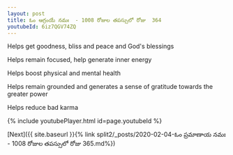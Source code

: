 ```yaml
---
layout: post
title: ఓం ఆగ్రంయే నమః  - 1008 రోజుల తపస్సులో రోజు  364
youtubeId: 6iz7QGV74ZQ
---
```

 
 
Helps get goodness, bliss and peace and God's blessings
 
Helps remain focused, help generate inner energy 
 
Helps boost physical and mental health 
 
Helps remain grounded and generates a sense of gratitude towards the greater power 
 
Helps reduce bad karma
 
 
 
 


{% include youtubePlayer.html id=page.youtubeId %}
 
[Next]({{ site.baseurl }}{% link  split2/_posts/2020-02-04-ఓం ప్రమాణాయ నమః  - 1008 రోజుల తపస్సులో రోజు  365.md%})
 
